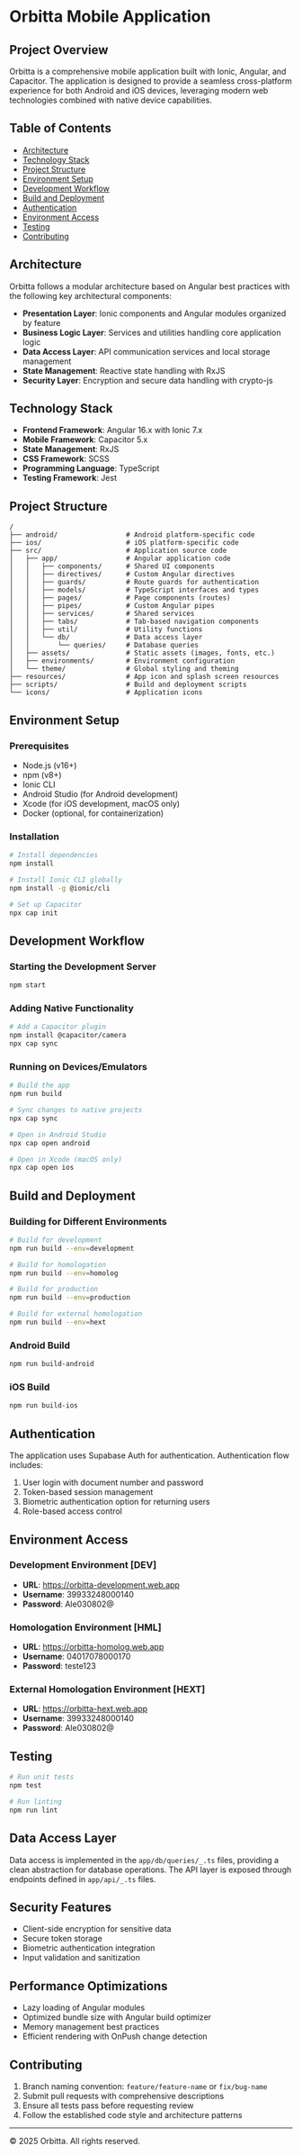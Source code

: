 # Orbitta Mobile Application

## Project Overview

Orbitta is a comprehensive mobile application built with Ionic, Angular, and Capacitor. The application is designed to provide a seamless cross-platform experience for both Android and iOS devices, leveraging modern web technologies combined with native device capabilities.

## Table of Contents

- [Architecture](#architecture)
- [Technology Stack](#technology-stack)
- [Project Structure](#project-structure)
- [Environment Setup](#environment-setup)
- [Development Workflow](#development-workflow)
- [Build and Deployment](#build-and-deployment)
- [Authentication](#authentication)
- [Environment Access](#environment-access)
- [Testing](#testing)
- [Contributing](#contributing)

## Architecture

Orbitta follows a modular architecture based on Angular best practices with the following key architectural components:

- **Presentation Layer**: Ionic components and Angular modules organized by feature
- **Business Logic Layer**: Services and utilities handling core application logic
- **Data Access Layer**: API communication services and local storage management
- **State Management**: Reactive state handling with RxJS
- **Security Layer**: Encryption and secure data handling with crypto-js

## Technology Stack

- **Frontend Framework**: Angular 16.x with Ionic 7.x
- **Mobile Framework**: Capacitor 5.x
- **State Management**: RxJS
- **CSS Framework**: SCSS
- **Programming Language**: TypeScript
- **Testing Framework**: Jest

## Project Structure

```
/
├── android/                 # Android platform-specific code
├── ios/                     # iOS platform-specific code
├── src/                     # Application source code
│   ├── app/                 # Angular application code
│   │   ├── components/      # Shared UI components
│   │   ├── directives/      # Custom Angular directives
│   │   ├── guards/          # Route guards for authentication
│   │   ├── models/          # TypeScript interfaces and types
│   │   ├── pages/           # Page components (routes)
│   │   ├── pipes/           # Custom Angular pipes
│   │   ├── services/        # Shared services
│   │   ├── tabs/            # Tab-based navigation components
│   │   ├── util/            # Utility functions
│   │   └── db/              # Data access layer
│   │       └── queries/     # Database queries
│   ├── assets/              # Static assets (images, fonts, etc.)
│   ├── environments/        # Environment configuration
│   └── theme/               # Global styling and theming
├── resources/               # App icon and splash screen resources
├── scripts/                 # Build and deployment scripts
└── icons/                   # Application icons
```

## Environment Setup

### Prerequisites

- Node.js (v16+)
- npm (v8+)
- Ionic CLI
- Android Studio (for Android development)
- Xcode (for iOS development, macOS only)
- Docker (optional, for containerization)

### Installation

```bash
# Install dependencies
npm install

# Install Ionic CLI globally
npm install -g @ionic/cli

# Set up Capacitor
npx cap init
```

## Development Workflow

### Starting the Development Server

```bash
npm start
```

### Adding Native Functionality

```bash
# Add a Capacitor plugin
npm install @capacitor/camera
npx cap sync
```

### Running on Devices/Emulators

```bash
# Build the app
npm run build

# Sync changes to native projects
npx cap sync

# Open in Android Studio
npx cap open android

# Open in Xcode (macOS only)
npx cap open ios
```

## Build and Deployment

### Building for Different Environments

```bash
# Build for development
npm run build --env=development

# Build for homologation
npm run build --env=homolog

# Build for production
npm run build --env=production

# Build for external homologation
npm run build --env=hext
```

### Android Build

```bash
npm run build-android
```

### iOS Build

```bash
npm run build-ios
```

## Authentication

The application uses Supabase Auth for authentication. Authentication flow includes:

1. User login with document number and password
2. Token-based session management
3. Biometric authentication option for returning users
4. Role-based access control

## Environment Access

### Development Environment [DEV]

- **URL**: https://orbitta-development.web.app
- **Username**: 39933248000140
- **Password**: Ale030802@

### Homologation Environment [HML]

- **URL**: https://orbitta-homolog.web.app
- **Username**: 04017078000170
- **Password**: teste123

### External Homologation Environment [HEXT]

- **URL**: https://orbitta-hext.web.app
- **Username**: 39933248000140
- **Password**: Ale030802@

## Testing

```bash
# Run unit tests
npm test

# Run linting
npm run lint
```

## Data Access Layer

Data access is implemented in the `app/db/queries/_.ts` files, providing a clean abstraction for database operations. The API layer is exposed through endpoints defined in `app/api/_.ts` files.

## Security Features

- Client-side encryption for sensitive data
- Secure token storage
- Biometric authentication integration
- Input validation and sanitization

## Performance Optimizations

- Lazy loading of Angular modules
- Optimized bundle size with Angular build optimizer
- Memory management best practices
- Efficient rendering with OnPush change detection

## Contributing

1. Branch naming convention: `feature/feature-name` or `fix/bug-name`
2. Submit pull requests with comprehensive descriptions
3. Ensure all tests pass before requesting review
4. Follow the established code style and architecture patterns

---

© 2025 Orbitta. All rights reserved.
